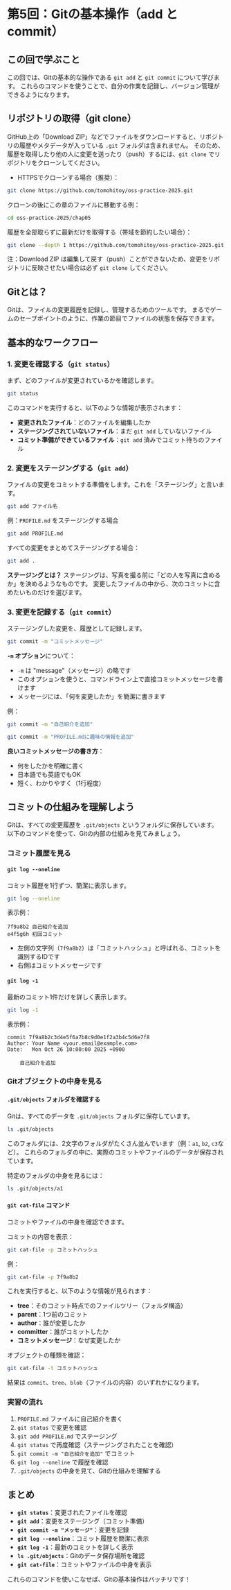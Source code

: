 # 第5回：Gitの基本操作（add と commit）

## この回で学ぶこと
この回では、Gitの基本的な操作である `git add` と `git commit` について学びます。
これらのコマンドを使うことで、自分の作業を記録し、バージョン管理ができるようになります。

## リポジトリの取得（git clone）
GitHub上の「Download ZIP」などでファイルをダウンロードすると、リポジトリの履歴やメタデータが入っている `.git` フォルダは含まれません。
そのため、履歴を取得したり他の人に変更を送ったり（push）するには、`git clone` でリポジトリをクローンしてください。

- HTTPSでクローンする場合（推奨）：
```bash
git clone https://github.com/tomohitoy/oss-practice-2025.git
```

クローンの後にこの章のファイルに移動する例：
```bash
cd oss-practice-2025/chap05
```

履歴を全部取らずに最新だけを取得する（帯域を節約したい場合）：
```bash
git clone --depth 1 https://github.com/tomohitoy/oss-practice-2025.git
```

注：Download ZIP は編集して戻す（push）ことができないため、変更をリポジトリに反映させたい場合は必ず `git clone` してください。

## Gitとは？
Gitは、ファイルの変更履歴を記録し、管理するためのツールです。
まるでゲームのセーブポイントのように、作業の節目でファイルの状態を保存できます。

## 基本的なワークフロー

### 1. 変更を確認する（`git status`）
まず、どのファイルが変更されているかを確認します。

```bash
git status
```

このコマンドを実行すると、以下のような情報が表示されます：
- **変更されたファイル**：どのファイルを編集したか
- **ステージングされていないファイル**：まだ `git add` していないファイル
- **コミット準備ができているファイル**：`git add` 済みでコミット待ちのファイル

### 2. 変更をステージングする（`git add`）
ファイルの変更をコミットする準備をします。これを「ステージング」と言います。

```bash
git add ファイル名
```

例：`PROFILE.md` をステージングする場合
```bash
git add PROFILE.md
```

すべての変更をまとめてステージングする場合：
```bash
git add .
```

**ステージングとは？**
ステージングは、写真を撮る前に「どの人を写真に含めるか」を決めるようなものです。
変更したファイルの中から、次のコミットに含めたいものだけを選びます。

### 3. 変更を記録する（`git commit`）
ステージングした変更を、履歴として記録します。

```bash
git commit -m "コミットメッセージ"
```

**`-m` オプション**について：
- `-m` は "message"（メッセージ）の略です
- このオプションを使うと、コマンドライン上で直接コミットメッセージを書けます
- メッセージには、「何を変更したか」を簡潔に書きます

例：
```bash
git commit -m "自己紹介を追加"
```

```bash
git commit -m "PROFILE.mdに趣味の情報を追加"
```

**良いコミットメッセージの書き方**：
- 何をしたかを明確に書く
- 日本語でも英語でもOK
- 短く、わかりやすく（1行程度）

## コミットの仕組みを理解しよう

Gitは、すべての変更履歴を `.git/objects` というフォルダに保存しています。
以下のコマンドを使って、Gitの内部の仕組みを見てみましょう。

### コミット履歴を見る

#### `git log --oneline`
コミット履歴を1行ずつ、簡潔に表示します。

```bash
git log --oneline
```

表示例：
```
7f9a8b2 自己紹介を追加
e4f5g6h 初回コミット
```

- 左側の文字列（`7f9a8b2`）は「コミットハッシュ」と呼ばれる、コミットを識別するIDです
- 右側はコミットメッセージです

#### `git log -1`
最新のコミット1件だけを詳しく表示します。

```bash
git log -1
```

表示例：
```
commit 7f9a8b2c3d4e5f6a7b8c9d0e1f2a3b4c5d6e7f8
Author: Your Name <your.email@example.com>
Date:   Mon Oct 26 10:00:00 2025 +0900

    自己紹介を追加
```

### Gitオブジェクトの中身を見る

#### `.git/objects` フォルダを確認する
Gitは、すべてのデータを `.git/objects` フォルダに保存しています。

```bash
ls .git/objects
```

このフォルダには、2文字のフォルダがたくさん並んでいます（例：`a1`, `b2`, `c3`など）。
これらのフォルダの中に、実際のコミットやファイルのデータが保存されています。

特定のフォルダの中身を見るには：
```bash
ls .git/objects/a1
```

#### `git cat-file` コマンド
コミットやファイルの中身を確認できます。

コミットの内容を表示：
```bash
git cat-file -p コミットハッシュ
```

例：
```bash
git cat-file -p 7f9a8b2
```

これを実行すると、以下のような情報が見られます：
- **tree**：そのコミット時点でのファイルツリー（フォルダ構造）
- **parent**：1つ前のコミット
- **author**：誰が変更したか
- **committer**：誰がコミットしたか
- **コミットメッセージ**：なぜ変更したか

オブジェクトの種類を確認：
```bash
git cat-file -t コミットハッシュ
```

結果は `commit`、`tree`、`blob`（ファイルの内容）のいずれかになります。

### 実習の流れ

1. `PROFILE.md` ファイルに自己紹介を書く
2. `git status` で変更を確認
3. `git add PROFILE.md` でステージング
4. `git status` で再度確認（ステージングされたことを確認）
5. `git commit -m "自己紹介を追加"` でコミット
6. `git log --oneline` で履歴を確認
7. `.git/objects` の中身を見て、Gitの仕組みを理解する

## まとめ

- **`git status`**：変更されたファイルを確認
- **`git add`**：変更をステージング（コミット準備）
- **`git commit -m "メッセージ"`**：変更を記録
- **`git log --oneline`**：コミット履歴を簡潔に表示
- **`git log -1`**：最新のコミットを詳しく表示
- **`ls .git/objects`**：Gitのデータ保存場所を確認
- **`git cat-file`**：コミットやファイルの中身を表示

これらのコマンドを使いこなせば、Gitの基本操作はバッチリです！
